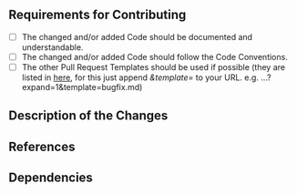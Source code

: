 ## Requirements for Contributing

* [ ] The changed and/or added Code should be documented and understandable.
* [ ] The changed and/or added Code should follow the Code Conventions.
* [ ] The other Pull Request Templates should be used if possible (they are listed in [here](https://github.com/danthe1st/DanBot1/tree/master/.github/PULL_REQUEST_TEMPLATE), for this just append *&template=<Pull Request Template Name>* to your URL. e.g. ...?expand=1&template=bugfix.md)

## Description of the Changes

<!--
Please describe all changes made in this Pull Request.
-->

## References

<!--
If this Pull Request Refers to anything, that should be documented here.
-->

## Dependencies

<!--
If there are some new Dependencies, they should be listed here.
-->